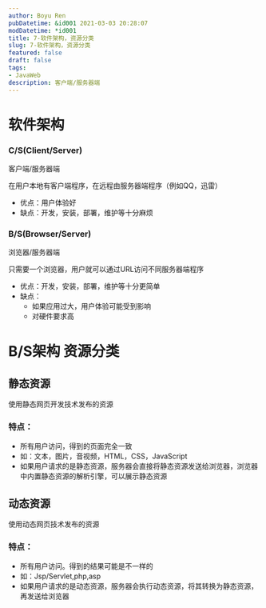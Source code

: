 ```yaml
---
author: Boyu Ren
pubDatetime: &id001 2021-03-03 20:28:07
modDatetime: *id001
title: 7-软件架构，资源分类
slug: 7-软件架构，资源分类
featured: false
draft: false
tags:
- JavaWeb
description: 客户端/服务器端
---
```


# 软件架构
### C/S(Client/Server)
客户端/服务器端

在用户本地有客户端程序，在远程由服务器端程序（例如QQ，迅雷）

- 优点：用户体验好
- 缺点：开发，安装，部署，维护等十分麻烦

### B/S(Browser/Server)
浏览器/服务器端

只需要一个浏览器，用户就可以通过URL访问不同服务器端程序

- 优点：开发，安装，部署，维护等十分更简单
- 缺点：
    - 如果应用过大，用户体验可能受到影响
    - 对硬件要求高

# B/S架构 资源分类

## 静态资源

使用静态网页开发技术发布的资源

### 特点：
- 所有用户访问，得到的页面完全一致
- 如：文本，图片，音视频，HTML，CSS，JavaScript
- 如果用户请求的是静态资源，服务器会直接将静态资源发送给浏览器，浏览器中内置静态资源的解析引擎，可以展示静态资源

## 动态资源

使用动态网页技术发布的资源

### 特点：
- 所有用户访问。得到的结果可能是不一样的
- 如：Jsp/Servlet,php,asp
- 如果用户请求的是动态资源，服务器会执行动态资源，将其转换为静态资源，再发送给浏览器




